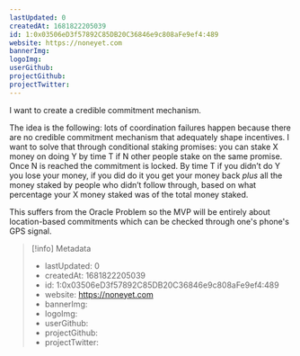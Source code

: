 ```yaml
---
lastUpdated: 0
createdAt: 1681822205039
id: 1:0x03506eD3f57892C85DB20C36846e9c808aFe9ef4:489
website: https://noneyet.com
bannerImg:
logoImg:
userGithub:
projectGithub:
projectTwitter:
---
```


I want to create a credible commitment mechanism.

The idea is the following: lots of coordination failures happen because there are no credible commitment mechanism that adequately shape incentives. I want to solve that through conditional staking promises: you can  stake X money on doing Y by time T if N other people stake on the same promise. Once N is reached the commitment is locked. By time T if you didn’t do Y you lose your money, if you did do it you get your money back *plus* all the money staked by people who didn’t follow through, based on what percentage your X money staked was of the total money staked.

This suffers from the Oracle Problem so the MVP will be entirely about location-based commitments which can be checked through one's phone's GPS signal.



> [!info] Metadata
> * lastUpdated: 0
> * createdAt: 1681822205039
> * id: 1:0x03506eD3f57892C85DB20C36846e9c808aFe9ef4:489
> * website: https://noneyet.com
> * bannerImg: 
> * logoImg: 
> * userGithub: 
> * projectGithub: 
> * projectTwitter: 
